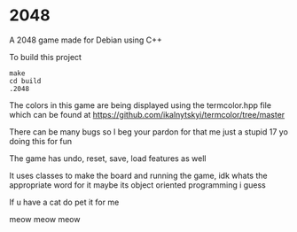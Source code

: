 # 2048
A 2048 game made for Debian using C++

To build this project
```
make
cd build
.2048
```

The colors in this game are being displayed using the termcolor.hpp file which can be found at https://github.com/ikalnytskyi/termcolor/tree/master

There can be many bugs so I beg your pardon for that me just a stupid 17 yo doing this for fun

The game has undo, reset, save, load features as well

It uses classes to make the board and running the game, idk whats the appropriate word for it maybe its object oriented programming i guess

If u have a cat do pet it for me

meow meow meow
